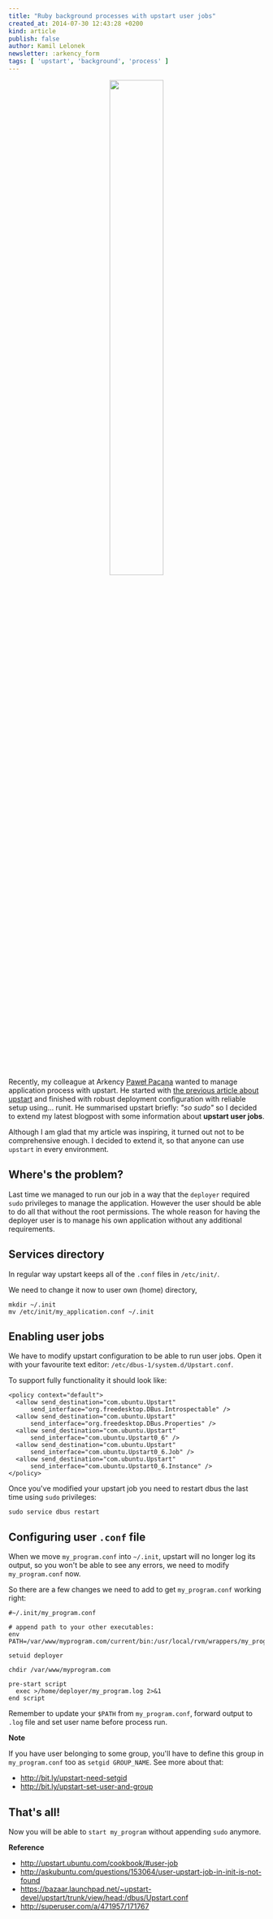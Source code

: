 ```yaml
---
title: "Ruby background processes with upstart user jobs"
created_at: 2014-07-30 12:43:28 +0200
kind: article
publish: false
author: Kamil Lelonek
newsletter: :arkency_form
tags: [ 'upstart', 'background', 'process' ]
---
```


<p>
  <figure align="center">
    <img src="http://upstart.ubuntu.com/img/upstart80.png" width="50%">
  </figure>
</p>

Recently, my colleague at Arkency [Paweł Pacana](https://twitter.com/pawelpacana) wanted to manage application process with upstart. He started with [the previous article about upstart](http://blog.arkency.com/2014/06/create-run-and-manage-your-background-processes-with-upstart/) and finished with robust deployment configuration with reliable setup using... runit. He summarised upstart briefly: *"so sudo"* so I decided to extend my latest blogpost with some information about **upstart user jobs**.

<!-- more -->

Although I am glad that my article was inspiring, it turned out not to be comprehensive enough. I decided to extend it, so that anyone can use `upstart` in every environment.

## Where's the problem?

Last time we managed to run our job in a way that the `deployer` required `sudo` privileges to manage the application. However the user should be able to do all that without the root permissions. The whole reason for having the deployer user is to manage his own application without any additional requirements.

## Services directory

In regular way upstart keeps all of the `.conf` files in `/etc/init/`.

We need to change it now to user own (home) directory,

```
mkdir ~/.init
mv /etc/init/my_application.conf ~/.init
```

## Enabling user jobs

We have to modify upstart configuration to be able to run user jobs. Open it with your favourite text editor: `/etc/dbus-1/system.d/Upstart.conf`.

To support fully functionality it should look like:

```
<policy context="default">
  <allow send_destination="com.ubuntu.Upstart"
      send_interface="org.freedesktop.DBus.Introspectable" />
  <allow send_destination="com.ubuntu.Upstart"
      send_interface="org.freedesktop.DBus.Properties" />
  <allow send_destination="com.ubuntu.Upstart"
      send_interface="com.ubuntu.Upstart0_6" />
  <allow send_destination="com.ubuntu.Upstart"
      send_interface="com.ubuntu.Upstart0_6.Job" />
  <allow send_destination="com.ubuntu.Upstart"
      send_interface="com.ubuntu.Upstart0_6.Instance" />
</policy>
```

Once you've modified your upstart job you need to restart dbus the last time using `sudo` privileges:

```
sudo service dbus restart
```

## Configuring user `.conf` file

When we move `my_program.conf` into `~/.init`, upstart will no longer log its output, so you won't be able to see any errors, we need to modify `my_program.conf` now.

So there are a few changes we need to add to get `my_program.conf` working right:

```
#~/.init/my_program.conf

# append path to your other executables:
env PATH=/var/www/myprogram.com/current/bin:/usr/local/rvm/wrappers/my_program/

setuid deployer

chdir /var/www/myprogram.com

pre-start script
  exec >/home/deployer/my_program.log 2>&1
end script
```

Remember to update your `$PATH` from `my_program.conf`, forward output to `.log` file and set user name before process run.

**Note**

If you have user belonging to some group, you'll have to define this group in `my_program.conf` too as `setgid GROUP_NAME`. See more about that:
- http://bit.ly/upstart-need-setgid
- http://bit.ly/upstart-set-user-and-group

## That's all!

Now you will be able to `start my_program` without appending `sudo` anymore.

**Reference**

- http://upstart.ubuntu.com/cookbook/#user-job
- http://askubuntu.com/questions/153064/user-upstart-job-in-init-is-not-found
- https://bazaar.launchpad.net/~upstart-devel/upstart/trunk/view/head:/dbus/Upstart.conf
- http://superuser.com/a/471957/171767